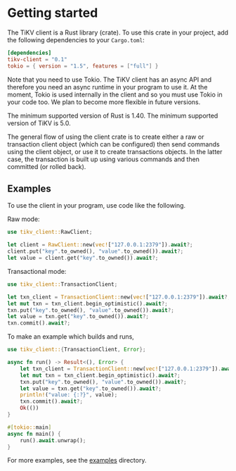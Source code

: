 # Getting started

The TiKV client is a Rust library (crate). To use this crate in your project, add the following dependencies to your `Cargo.toml`:

```toml
[dependencies]
tikv-client = "0.1"
tokio = { version = "1.5", features = ["full"] }
```

Note that you need to use Tokio. The TiKV client has an async API and therefore you need an async runtime in your program to use it. At the moment, Tokio is used internally in the client and so you must use Tokio in your code too. We plan to become more flexible in future versions.

The minimum supported version of Rust is 1.40. The minimum supported version of TiKV is 5.0.

The general flow of using the client crate is to create either a raw or transaction client object (which can be configured) then send commands using the client object, or use it to create transactions objects. In the latter case, the transaction is built up using various commands and then committed (or rolled back).

## Examples

To use the client in your program, use code like the following.

Raw mode:

```rust
use tikv_client::RawClient;

let client = RawClient::new(vec!["127.0.0.1:2379"]).await?;
client.put("key".to_owned(), "value".to_owned()).await?;
let value = client.get("key".to_owned()).await?;
```

Transactional mode:

```rust
use tikv_client::TransactionClient;

let txn_client = TransactionClient::new(vec!["127.0.0.1:2379"]).await?;
let mut txn = txn_client.begin_optimistic().await?;
txn.put("key".to_owned(), "value".to_owned()).await?;
let value = txn.get("key".to_owned()).await?;
txn.commit().await?;
```

To make an example which builds and runs,

```rust
use tikv_client::{TransactionClient, Error};

async fn run() -> Result<(), Error> {
    let txn_client = TransactionClient::new(vec!["127.0.0.1:2379"]).await?;
    let mut txn = txn_client.begin_optimistic().await?;
    txn.put("key".to_owned(), "value".to_owned()).await?;
    let value = txn.get("key".to_owned()).await?;
    println!("value: {:?}", value);
    txn.commit().await?;
    Ok(())
}

#[tokio::main]
async fn main() {
    run().await.unwrap();
}
```

For more examples, see the [examples](examples) directory.
